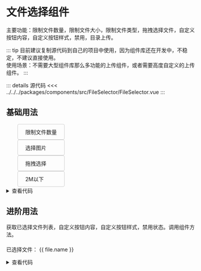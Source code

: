 <script setup lang="ts">
import { STaoFileSelector } from '@stao-ui/components';
import { ref } from 'vue'

const checkedFiles = ref<File[]>([])
const onChangeFile = (files: File[]) => {
  checkedFiles.value = files
}
</script>

<style scoped>
  .container {
    width: 200px;
  }
  details {
    cursor: pointer;
  }
  .button {
    padding: 10px 20px;
    border: 1px solid #ccc;
    border-radius: 4px;
  }
  .flex {
    display: flex;
    flex-wrap: wrap;
  }
  .ml-30 {
    margin-left: 30px;
  }
  .mt-20 {
    margin-top: 20px;
  }
</style>

# 文件选择组件

主要功能：限制文件数量，限制文件大小，限制文件类型，拖拽选择文件，自定义按钮内容，自定义按钮样式，禁用，目录上传。

::: tip
目前建议复制源代码到自己的项目中使用，因为组件库还在开发中，不稳定，不建议直接使用。  
使用场景：不需要大型组件库那么多功能的上传组件，或者需要高度自定义的上传组件。
:::

::: details 源代码
<<< ../../../packages/components/src/FileSelector/FileSelector.vue
:::

## 基础用法

<div class="flex">
  <STaoFileSelector />
  <STaoFileSelector :limit="6">
    <div class="button ml-30">限制文件数量</div>
  </STaoFileSelector>
  <STaoFileSelector accept="image/png, image/jpg, image/jpeg">
    <div class="button ml-30">选择图片</div>
  </STaoFileSelector>
  <STaoFileSelector :drag="true">
    <div class="button ml-30">拖拽选择</div>
  </STaoFileSelector>
  <STaoFileSelector :size="1024 * 1024 * 2">
    <div class="button ml-30">2M以下</div>
  </STaoFileSelector>
</div>

<details>
<summary>查看代码</summary>

```vue
<template>
  <div class="flex">
    <STaoFileSelector />
    <STaoFileSelector :limit="6">
      <div class="button ml-30">限制文件数量</div>
    </STaoFileSelector>
    <STaoFileSelector accept="image/png, image/jpg, image/jpeg">
      <div class="button ml-30">选择图片</div>
    </STaoFileSelector>
    <STaoFileSelector :drag="true">
      <div class="button ml-30">拖拽选择</div>
    </STaoFileSelector>
    <STaoFileSelector :size="1024 * 1024 * 2">
      <div class="button ml-30">2M以下</div>
    </STaoFileSelector>
  </div>
</template>
<script lang="ts" setup>
import { STaoFileSelector } from '@stao-ui/components';
</script>
<style scoped>
.button {
  padding: 10px 20px;
  border: 1px solid #ccc;
  border-radius: 4px;
}
.flex {
  display: flex;
  flex-wrap: wrap;
}
.ml-30 {
  margin-left: 30px;
}
</style>
```

</details>

## 进阶用法
获取已选择文件列表，自定义按钮内容，自定义按钮样式，禁用状态。调用组件方法。
<div class="container">
  <STaoFileSelector :limit="2" :size="1024 * 1024 * 2" @change-file="onChangeFile">
      <template #default="{ disabled }">
        <div class="button">文件上传 - {{ disabled }}</div>
      </template>
    </STaoFileSelector>
  <p class="mt-20" v-show="checkedFiles.length">
    已选择文件：
    <span v-for="(file, idx) in checkedFiles" :key="file.name" :class="idx!==0 ? 'ml-30' : ''">
      {{ file.name }}
    </span>
  </p>
</div>

<details>
<summary>查看代码</summary>

```vue
<script lang="ts" setup>
import { STaoFileSelector } from '@stao-ui/components'
import { ref } from 'vue'

const fileRef = ref<InstanceType<typeof STaoFileSelector> | null>(null)
const checkedFiles = ref<File[]>([])
const onChangeFile = (files: File[]) => {
  checkedFiles.value = files

  if (checkedFiles.value.length >= 2) {
    fileRef.value?.clearFiles()
    checkedFiles.value = []
  }
}
</script>

<template>
  <div class="container">
    <STaoFileSelector ref="fileRef" :limit="2" :size="1024 * 1024 * 2" @change-file="onChangeFile">
      <template #default="{ disabled }">
        <div class="btn">文件上传 - {{ disabled }}</div>
      </template>
    </STaoFileSelector>
    <p class="list" v-show="checkedFiles.length">
      已选择文件：
      <span v-for="file in checkedFiles" :key="file.name">
        {{ file.name }}
      </span>
    </p>
  </div>
</template>

<style lang="scss" scoped>
.btn {
  padding: 8px 12px;
  border: 1px solid #999;
}

.list {
  margin-top: 20px;

  span {
    margin-right: 10px;
  }
}
</style>

```

</details>
